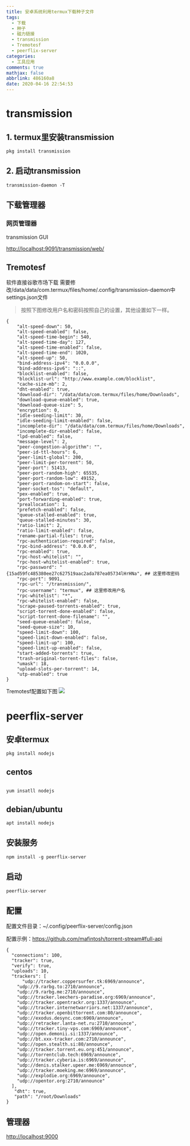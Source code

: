 ```yaml
---
title: 安卓系统利用termux下载种子文件
tags:
  - 下载
  - 种子
  - 磁力链接
  - transmission
  - Tremotesf
  - peerflix-server
categories:
  - 工具应用
comments: true
mathjax: false
abbrlink: 486160a8
date: 2020-04-16 22:54:53
---
```

# transmission

## 1. termux里安装transmission

```
pkg install transmission
```
## 2. 启动transmission
```
transmission-daemon -T
```
## 下载管理器
### 网页管理器 
transmission GUI

<http://localhost:9091/transmission/web/>

## Tremotesf
软件直接谷歌市场下载
需要修改/data/data/com.termux/files/home/.config/transmission-daemon中settings.json文件
>按照下图修改用户名和密码按照自己的设置，其他设置如下一样。

<escape><!-- more --></escape>
```
{
    "alt-speed-down": 50,
    "alt-speed-enabled": false,
    "alt-speed-time-begin": 540,
    "alt-speed-time-day": 127,
    "alt-speed-time-enabled": false,
    "alt-speed-time-end": 1020,
    "alt-speed-up": 50,
    "bind-address-ipv4": "0.0.0.0",
    "bind-address-ipv6": "::",
    "blocklist-enabled": false,
    "blocklist-url": "http://www.example.com/blocklist",
    "cache-size-mb": 2,
    "dht-enabled": true,
    "download-dir": "/data/data/com.termux/files/home/Downloads",
    "download-queue-enabled": true,
    "download-queue-size": 5,
    "encryption": 0,
    "idle-seeding-limit": 30,
    "idle-seeding-limit-enabled": false,
    "incomplete-dir": "/data/data/com.termux/files/home/Downloads",
    "incomplete-dir-enabled": false,
    "lpd-enabled": false,
    "message-level": 2,
    "peer-congestion-algorithm": "",
    "peer-id-ttl-hours": 6,
    "peer-limit-global": 200,
    "peer-limit-per-torrent": 50,
    "peer-port": 51413,
    "peer-port-random-high": 65535,
    "peer-port-random-low": 49152,
    "peer-port-random-on-start": false,
    "peer-socket-tos": "default",
    "pex-enabled": true,
    "port-forwarding-enabled": true,
    "preallocation": 1,
    "prefetch-enabled": false,
    "queue-stalled-enabled": true,
    "queue-stalled-minutes": 30,
    "ratio-limit": 2,
    "ratio-limit-enabled": false,
    "rename-partial-files": true,
    "rpc-authentication-required": false,
    "rpc-bind-address": "0.0.0.0",
    "rpc-enabled": true,
    "rpc-host-whitelist": "",
    "rpc-host-whitelist-enabled": true,
    "rpc-password": "{15ad59fc485380ee27c627519aac2ada787ea05734lHrHNa", ## 这里修改密码
    "rpc-port": 9091,
    "rpc-url": "/transmission/",
    "rpc-username": "termux", ## 这里修改用户名
    "rpc-whitelist": "*",
    "rpc-whitelist-enabled": false,
    "scrape-paused-torrents-enabled": true,
    "script-torrent-done-enabled": false,
    "script-torrent-done-filename": "",
    "seed-queue-enabled": false,
    "seed-queue-size": 10,
    "speed-limit-down": 100,
    "speed-limit-down-enabled": false,
    "speed-limit-up": 100,
    "speed-limit-up-enabled": false,
    "start-added-torrents": true,
    "trash-original-torrent-files": false,
    "umask": 18,
    "upload-slots-per-torrent": 14,
    "utp-enabled": true
}
```
Tremotesf配置如下图
![](https://ftp.bmp.ovh/imgs/2020/04/f75db9e7ce757e66.jpg)

# peerflix-server

## 安卓termux
```
pkg install nodejs
```
## centos
```

yum insatll nodejs
```
## debian/ubuntu
```
apt install nodejs
```
## 安装服务
```
npm install -g peerflix-server
```
## 启动
```
peerflix-server
```
## 配置
配置文件目录：~/.config/peerflix-server/config.json

配置示例：https://github.com/mafintosh/torrent-stream#full-api

```
{
  "connections": 100,
  "tracker": true,
  "verify": true,
  "uploads": 10,
  "trackers": [
      "udp://tracker.coppersurfer.tk:6969/announce",
    "udp://9.rarbg.to:2710/announce",
    "udp://9.rarbg.me:2710/announce",
    "udp://tracker.leechers-paradise.org:6969/announce",
    "udp://tracker.opentrackr.org:1337/announce",
    "udp://tracker.internetwarriors.net:1337/announce",
    "udp://tracker.openbittorrent.com:80/announce",
    "udp://exodus.desync.com:6969/announce",
    "udp://retracker.lanta-net.ru:2710/announce",
    "udp://tracker.tiny-vps.com:6969/announce",
    "udp://open.demonii.si:1337/announce",
    "udp://bt.xxx-tracker.com:2710/announce",
    "udp://open.stealth.si:80/announce",
    "udp://tracker.torrent.eu.org:451/announce",
    "udp://torrentclub.tech:6969/announce",
    "udp://tracker.cyberia.is:6969/announce",
    "udp://denis.stalker.upeer.me:6969/announce",
    "udp://tracker.moeking.me:6969/announce",
    "udp://explodie.org:6969/announce",
    "udp://opentor.org:2710/announce"
  ],
   "dht": true, 
   "path": "/root/Downloads"
}
```
## 管理器

<http://localhost:9000>